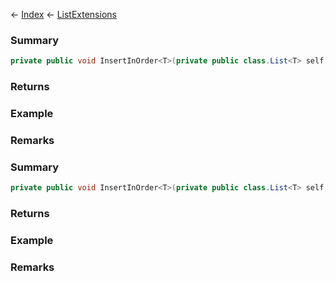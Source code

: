 ← [Index](Api-Index) ← [ListExtensions](System.Collections.Generic.ListExtensions)

### Summary

```csharp
private public void InsertInOrder<T>(private public class.List<T> self, private public class.T value, private public interface.IComparer<T> comparer)
```

### Returns

### Example

### Remarks

### Summary

```csharp
private public void InsertInOrder<T>(private public class.List<T> self, private public class.T value)
```

### Returns

### Example

### Remarks

